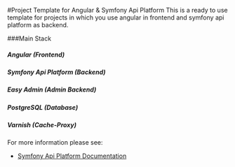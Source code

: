 #Project Template for Angular & Symfony Api Platform
This is a ready to use template for projects in which you use angular in frontend and symfony api platform as backend. 

###Main Stack

##### Angular (Frontend)
##### Symfony Api Platform (Backend)
##### Easy Admin (Admin Backend)
##### PostgreSQL (Database)
##### Varnish (Cache-Proxy)


For more information please see:
- <a href="https://api-platform.com"> Symfony Api Platform Documentation</a>
